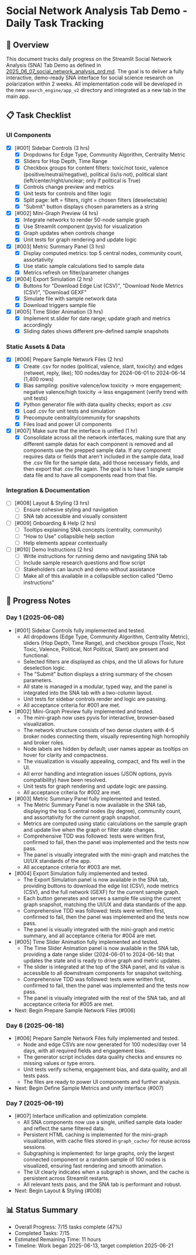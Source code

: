 # Social Network Analysis Tab Demo - Daily Task Tracking

## 📝 Overview
This document tracks daily progress on the Streamlit Social Network Analysis (SNA) Tab Demo as defined in [2025_06_07_social_network_analysis_prd.md](../prd/2025_06_07_social_network_analysis_prd.md). The goal is to deliver a fully interactive, demo-ready SNA interface for social science research on polarization within 2 weeks. All implementation code will be developed in the new `search_engine/app_v2` directory and integrated as a new tab in the main app.

## 📋 Task Checklist

### UI Components
- [x] [#001] Sidebar Controls (3 hrs)
  - [x] Dropdowns for Edge Type, Community Algorithm, Centrality Metric
  - [x] Sliders for Hop Depth, Time Range
  - [x] Checkbox groups for content filters: toxic/not toxic, valence (positive/neutral/negative), political (is/is not), political slant (left/center/right/unclear; only if political is True)
  - [x] Controls change preview and metrics
  - [x] Unit tests for controls and filter logic
  - [x] Split page: left = filters, right = chosen filters (deselectable)
  - [x] "Submit" button displays chosen parameters as a string

- [x] [#002] Mini-Graph Preview (4 hrs)
  - [x] Integrate networkx to render 50-node sample graph
  - [x] Use Streamlit component (pyvis) for visualization
  - [x] Graph updates when controls change
  - [x] Unit tests for graph rendering and update logic

- [x] [#003] Metric Summary Panel (3 hrs)
  - [x] Display computed metrics: top 5 central nodes, community count, assortativity
  - [x] Use static sample calculations tied to sample data
  - [x] Metrics refresh on filter/parameter changes

- [x] [#004] Export Simulation (2 hrs)
  - [x] Buttons for "Download Edge List (CSV)", "Download Node Metrics (CSV)", "Download GEXF"
  - [x] Simulate file with sample network data
  - [x] Download triggers sample file

- [x] [#005] Time Slider Animation (3 hrs)
  - [x] Implement st.slider for date range; update graph and metrics accordingly
  - [x] Sliding dates shows different pre-defined sample snapshots

### Static Assets & Data

- [x] [#006] Prepare Sample Network Files (2 hrs)
  - [x] Create .csv for nodes (political, valence, slant, toxicity) and edges (retweet, reply, like); 100 nodes/day for 2024-06-01 to 2024-06-14 (1,400 rows)
  - [x] Bias sampling: positive valence/low toxicity → more engagement; negative valence/high toxicity → less engagement (verify trend with unit tests)
  - [x] Python generator file with data quality checks; export as .csv
  - [x] Load .csv for unit tests and simulation
  - [x] Precompute centrality/community for snapshots
  - [x] Files load and power UI components

- [x] [#007] Make sure that the interface is unified (1 hr)
  - [x] Consolidate across all the network interfaces, making sure that any different sample datas for each component is removed and all components use the prepped sample data. If any component requires data or fields that aren't included in the
  sample data, load the .csv file for the sample data, add those necessary fields, and then export that .csv file again. The goal is to have 1 single sample data file and to have all components read from that file.

### Integration & Documentation

- [ ] [#008] Layout & Styling (3 hrs)
  - [ ] Ensure cohesive styling and navigation
  - [ ] SNA tab accessible and visually consistent

- [ ] [#009] Onboarding & Help (2 hrs)
  - [ ] Tooltips explaining SNA concepts (centrality, community)
  - [ ] "How to Use" collapsible help section
  - [ ] Help elements appear contextually

- [ ] [#010] Demo Instructions (2 hrs)
  - [ ] Write instructions for running demo and navigating SNA tab
  - [ ] Include sample research questions and flow script
  - [ ] Stakeholders can launch and demo without assistance
  - [ ] Make all of this available in a collapsible section called "Demo instructions"

## 📝 Progress Notes

### Day 1 (2025-06-08)

- [#001] Sidebar Controls fully implemented and tested.
  - All dropdowns (Edge Type, Community Algorithm, Centrality Metric), sliders (Hop Depth, Time Range), and checkbox groups (Toxic, Not Toxic, Valence, Political, Not Political, Slant) are present and functional.
  - Selected filters are displayed as chips, and the UI allows for future deselection logic.
  - The "Submit" button displays a string summary of the chosen parameters.
  - All state is managed in a modular, typed way, and the panel is integrated into the SNA tab with a two-column layout.
  - Unit tests for sidebar controls render and logic are passing.
  - All acceptance criteria for #001 are met.
- [#002] Mini-Graph Preview fully implemented and tested.
  - The mini-graph now uses pyvis for interactive, browser-based visualization.
  - The network structure consists of two dense clusters with 4–5 broker nodes connecting them, visually representing high homophily and broker roles.
  - Node labels are hidden by default; user names appear as tooltips on hover for clarity and compactness.
  - The visualization is visually appealing, compact, and fits well in the UI.
  - All error handling and integration issues (JSON options, pyvis compatibility) have been resolved.
  - Unit tests for graph rendering and update logic are passing.
  - All acceptance criteria for #002 are met.
- [#003] Metric Summary Panel fully implemented and tested.
  - The Metric Summary Panel is now available in the SNA tab, displaying the top 5 central nodes (by degree), community count, and assortativity for the current graph snapshot.
  - Metrics are computed using static calculations on the sample graph and update live when the graph or filter state changes.
  - Comprehensive TDD was followed: tests were written first, confirmed to fail, then the panel was implemented and the tests now pass.
  - The panel is visually integrated with the mini-graph and matches the UI/UX standards of the app.
  - All acceptance criteria for #003 are met.
- [#004] Export Simulation fully implemented and tested.
  - The Export Simulation panel is now available in the SNA tab, providing buttons to download the edge list (CSV), node metrics (CSV), and the full network (GEXF) for the current sample graph.
  - Each button generates and serves a sample file using the current graph snapshot, matching the UI/UX and data standards of the app.
  - Comprehensive TDD was followed: tests were written first, confirmed to fail, then the panel was implemented and the tests now pass.
  - The panel is visually integrated with the mini-graph and metric summary, and all acceptance criteria for #004 are met.
- [#005] Time Slider Animation fully implemented and tested.
  - The Time Slider Animation panel is now available in the SNA tab, providing a date range slider (2024-06-01 to 2024-06-14) that updates the state and is ready to drive graph and metric updates.
  - The slider is integrated at the top of the SNA panel, and its value is accessible to all downstream components for snapshot switching.
  - Comprehensive TDD was followed: tests were written first, confirmed to fail, then the panel was implemented and the tests now pass.
  - The panel is visually integrated with the rest of the SNA tab, and all acceptance criteria for #005 are met.
- Next: Begin Prepare Sample Network Files (#006)

### Day 6 (2025-06-18)
- [#006] Prepare Sample Network Files fully implemented and tested.
  - Node and edge CSVs are now generated for 100 nodes/day over 14 days, with all required fields and engagement bias.
  - The generator script includes data quality checks and ensures no missing values or type errors.
  - Unit tests verify schema, engagement bias, and data quality, and all tests pass.
  - The files are ready to power UI components and further analysis.
- Next: Begin Define Sample Metrics and unify interface (#007)

### Day 7 (2025-06-19)
- [#007] Interface unification and optimization complete.
  - All SNA components now use a single, unified sample data loader and reflect the same filtered data.
  - Persistent HTML caching is implemented for the mini-graph visualization, with cache files stored in `graph_cache/` for reuse across sessions.
  - Subgraphing is implemented: for large graphs, only the largest connected component or a random sample of 100 nodes is visualized, ensuring fast rendering and smooth animation.
  - The UI clearly indicates when a subgraph is shown, and the cache is persistent across Streamlit restarts.
  - All relevant tests pass, and the SNA tab is performant and robust.
- Next: Begin Layout & Styling (#008)

## 📊 Status Summary
- Overall Progress: 7/15 tasks complete (47%)
- Completed Tasks: 7/15
- Estimated Remaining Time: 11 hours
- Timeline: Work began 2025-06-13, target completion 2025-06-21 